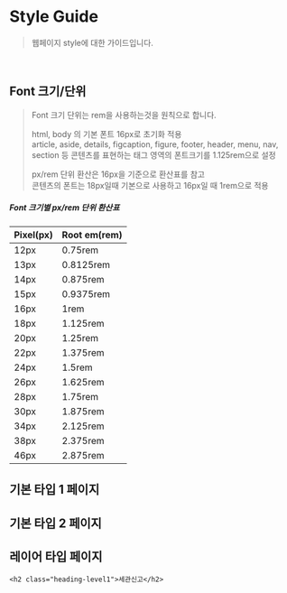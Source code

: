 # Style Guide

> 웹페이지 style에 대한 가이드입니다.

<br />

## Font 크기/단위

> Font 크기 단위는 rem을 사용하는것을 원칙으로 합니다.
>
> html, body 의 기본 폰트 16px로 초기화 적용 <br />
> article, aside, details, figcaption, figure, footer, header, menu, nav, section 등 콘텐츠를 표현하는 태그 영역의 폰트크기를 1.125rem으로 설정
>
> px/rem 단위 환산은 16px을 기준으로 환산표를 참고 <br />
> 콘텐츠의 폰트는 18px일때 기본으로 사용하고 16px일 때 1rem으로 적용

##### Font 크기별 px/rem 단위 환산표

| Pixel(px)  | Root em(rem) |
| :--------- | :----------- |
| 12px       | 0.75rem      |
| 13px       | 0.8125rem    |
| 14px       | 0.875rem     |
| 15px       | 0.9375rem    |
| 16px       | 1rem         |
| 18px       | 1.125rem     |
| 20px       | 1.25rem      |
| 22px       | 1.375rem     |
| 24px       | 1.5rem       |
| 26px       | 1.625rem     |
| 28px       | 1.75rem      |
| 30px       | 1.875rem     |
| 34px       | 2.125rem     |
| 38px       | 2.375rem     |
| 46px       | 2.875rem     |


## 기본 타입 1 페이지

## 기본 타입 2 페이지

## 레이어 타입 페이지

~~~
<h2 class="heading-level1">세관신고</h2>
~~~

